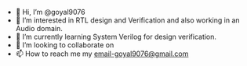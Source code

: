 - 👋 Hi, I’m @goyal9076
- 👀 I’m interested in RTL design and Verification and also working in an Audio domain.
- 🌱 I’m currently learning System Verilog for design verification.
- 💞️ I’m looking to collaborate on 
- 📫 How to reach me my email-goyal9076@gmail.com

<!---
goyal9076/goyal9076 is a ✨ special ✨ repository because its `README.md` (this file) appears on your GitHub profile.
You can click the Preview link to take a look at your changes.
--->

